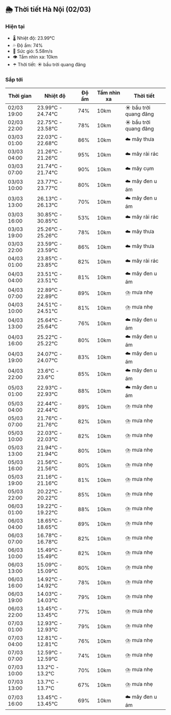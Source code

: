 ## 🌦️ Thời tiết Hà Nội (02/03)

### Hiện tại

- 🌡️ Nhiệt độ: 23.99℃
- 💦 Độ ẩm: 74%
- 💨 Sức gió: 5.58m/s
- 👁️ Tầm nhìn xa: 10km
- ☂️ Thời tiết: ☀️ bầu trời quang đãng

### Sắp tới

| Thời gian | Nhiệt độ | Độ ẩm | Tầm nhìn xa | Thời tiết |
| --- | --- | --- | --- | --- |
| 02/03 19:00 | 23.99℃ - 24.74℃ | 74% | 10km | ☀️ bầu trời quang đãng |
| 02/03 22:00 | 22.75℃ - 23.58℃ | 78% | 10km | ☀️ bầu trời quang đãng |
| 03/03 01:00 | 22.03℃ - 22.68℃ | 86% | 10km | ☁️ mây thưa |
| 03/03 04:00 | 21.26℃ - 21.26℃ | 95% | 10km | ☁️ mây rải rác |
| 03/03 07:00 | 21.74℃ - 21.74℃ | 90% | 10km | ☁️ mây cụm |
| 03/03 10:00 | 23.77℃ - 23.77℃ | 80% | 10km | ☁️ mây đen u ám |
| 03/03 13:00 | 26.13℃ - 26.13℃ | 70% | 10km | ☁️ mây đen u ám |
| 03/03 16:00 | 30.85℃ - 30.85℃ | 53% | 10km | ☁️ mây rải rác |
| 03/03 19:00 | 25.26℃ - 25.26℃ | 78% | 10km | ☁️ mây thưa |
| 03/03 22:00 | 23.59℃ - 23.59℃ | 86% | 10km | ☁️ mây thưa |
| 04/03 01:00 | 23.85℃ - 23.85℃ | 82% | 10km | ☁️ mây rải rác |
| 04/03 04:00 | 23.51℃ - 23.51℃ | 81% | 10km | ☁️ mây đen u ám |
| 04/03 07:00 | 22.89℃ - 22.89℃ | 89% | 10km | ⛈️ mưa nhẹ |
| 04/03 10:00 | 24.51℃ - 24.51℃ | 81% | 10km | ⛈️ mưa nhẹ |
| 04/03 13:00 | 25.64℃ - 25.64℃ | 76% | 10km | ☁️ mây đen u ám |
| 04/03 16:00 | 25.22℃ - 25.22℃ | 80% | 10km | ☁️ mây đen u ám |
| 04/03 19:00 | 24.07℃ - 24.07℃ | 83% | 10km | ☁️ mây đen u ám |
| 04/03 22:00 | 23.6℃ - 23.6℃ | 85% | 10km | ☁️ mây đen u ám |
| 05/03 01:00 | 22.93℃ - 22.93℃ | 88% | 10km | ☁️ mây đen u ám |
| 05/03 04:00 | 22.44℃ - 22.44℃ | 89% | 10km | ⛈️ mưa nhẹ |
| 05/03 07:00 | 21.76℃ - 21.76℃ | 82% | 10km | ⛈️ mưa nhẹ |
| 05/03 10:00 | 22.03℃ - 22.03℃ | 82% | 10km | ⛈️ mưa nhẹ |
| 05/03 13:00 | 21.94℃ - 21.94℃ | 80% | 10km | ⛈️ mưa nhẹ |
| 05/03 16:00 | 21.56℃ - 21.56℃ | 80% | 10km | ⛈️ mưa nhẹ |
| 05/03 19:00 | 21.16℃ - 21.16℃ | 81% | 10km | ⛈️ mưa nhẹ |
| 05/03 22:00 | 20.22℃ - 20.22℃ | 85% | 10km | ⛈️ mưa nhẹ |
| 06/03 01:00 | 19.22℃ - 19.22℃ | 88% | 10km | ⛈️ mưa nhẹ |
| 06/03 04:00 | 18.65℃ - 18.65℃ | 89% | 10km | ⛈️ mưa nhẹ |
| 06/03 07:00 | 16.78℃ - 16.78℃ | 82% | 10km | ⛈️ mưa nhẹ |
| 06/03 10:00 | 15.49℃ - 15.49℃ | 82% | 10km | ⛈️ mưa nhẹ |
| 06/03 13:00 | 15.09℃ - 15.09℃ | 80% | 10km | ⛈️ mưa nhẹ |
| 06/03 16:00 | 14.92℃ - 14.92℃ | 78% | 10km | ⛈️ mưa nhẹ |
| 06/03 19:00 | 14.03℃ - 14.03℃ | 79% | 10km | ⛈️ mưa nhẹ |
| 06/03 22:00 | 13.45℃ - 13.45℃ | 77% | 10km | ⛈️ mưa nhẹ |
| 07/03 01:00 | 12.93℃ - 12.93℃ | 79% | 10km | ⛈️ mưa nhẹ |
| 07/03 04:00 | 12.81℃ - 12.81℃ | 76% | 10km | ⛈️ mưa nhẹ |
| 07/03 07:00 | 12.59℃ - 12.59℃ | 74% | 10km | ⛈️ mưa nhẹ |
| 07/03 10:00 | 13.2℃ - 13.2℃ | 70% | 10km | ⛈️ mưa nhẹ |
| 07/03 13:00 | 13.7℃ - 13.7℃ | 67% | 10km | ⛈️ mưa nhẹ |
| 07/03 16:00 | 13.45℃ - 13.45℃ | 69% | 10km | ☁️ mây đen u ám |
